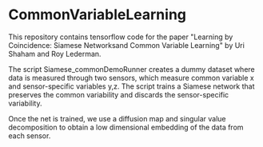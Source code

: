 # CommonVariableLearning

This repository contains tensorflow code for the paper "Learning by Coincidence: Siamese Networksand Common Variable Learning" by Uri Shaham and Roy Lederman.

The script Siamese_commonDemoRunner creates a dummy dataset where data is measured through two sensors, which measure common variable x and sensor-specific variables y,z.
The script trains a Siamese network that preserves the common variability and discards the sensor-specific variability.

Once the net is trained, we use a diffusion map  and singular value decomposition to obtain a low dimensional embedding of the data from each sensor.